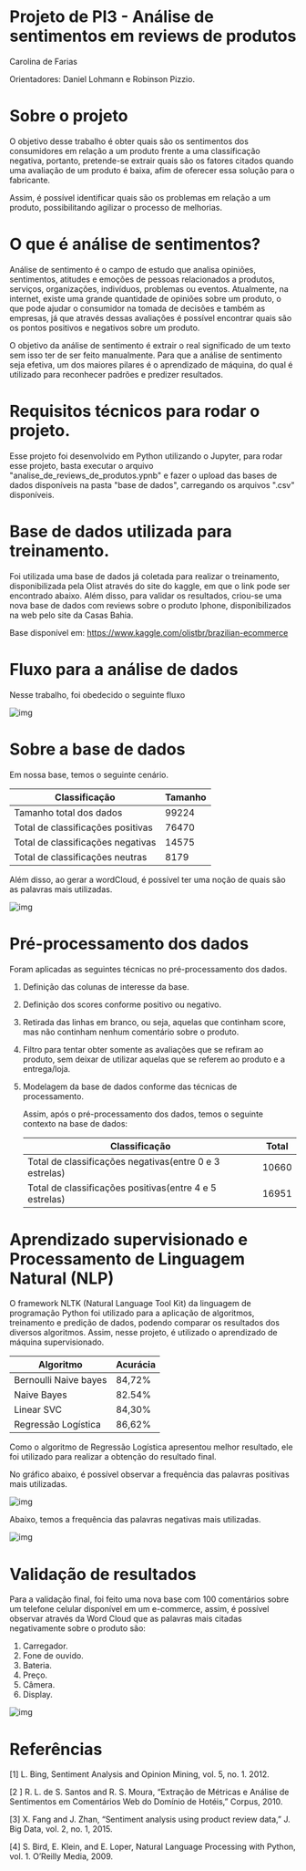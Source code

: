 

# Projeto de PI3 - Análise de sentimentos em reviews de produtos 

Carolina de Farias

Orientadores: Daniel Lohmann e Robinson Pizzio.

# Sobre o projeto
O objetivo desse trabalho é obter quais são os sentimentos dos consumidores em relação a um produto frente a uma classificação negativa, portanto, pretende-se extrair quais são os fatores citados quando uma avaliação de um produto é baixa, afim de oferecer essa solução para o fabricante. 

Assim, é possível identificar quais são os problemas em relação a um produto, possibilitando agilizar o processo de melhorias.

# O que é análise de sentimentos? 
Análise de sentimento é o campo de estudo que analisa opiniões, sentimentos, atitudes e emoções de pessoas relacionados a produtos, serviços, organizações, indivíduos, problemas ou eventos. Atualmente, na internet, existe uma grande quantidade de opiniões sobre um produto, o que pode ajudar o consumidor na tomada de decisões e também as empresas, já que através dessas avaliações é possível encontrar quais são os pontos positivos e negativos sobre um produto.

O  objetivo da análise de sentimento é extrair o real  significado de um texto sem isso ter de ser feito manualmente. Para que a análise de sentimento seja efetiva, um dos  maiores pilares é o aprendizado de máquina, do qual é utilizado  para reconhecer padrões e predizer resultados.

# Requisitos técnicos para rodar o projeto.

Esse projeto foi desenvolvido em Python utilizando o Jupyter, para rodar esse projeto, basta executar o arquivo "analise_de_reviews_de_produtos.ypnb" e fazer o upload das bases de dados disponíveis na pasta "base de dados", carregando os arquivos ".csv" disponíveis.

# Base de dados utilizada para treinamento.
Foi utilizada uma base de dados já coletada para realizar o treinamento, disponibilizada pela Olist através do site do kaggle, em que o link pode ser encontrado abaixo. Além disso, para validar os resultados, criou-se uma nova base de dados com reviews sobre o produto Iphone, disponibilizados na web pelo site da Casas Bahia.

Base disponível em:
https://www.kaggle.com/olistbr/brazilian-ecommerce

# Fluxo para a análise de dados
Nesse trabalho, foi obedecido o seguinte fluxo

![img](https://lh5.googleusercontent.com/N8bp88rL0i8dYL-u1CNFtSjmpsh2ZPcyFJkYaRdTZWTFIR23ly57SGd9YsYMe-68EueqXyyBq8jsTapOmlHv1kWTN3LOjec9TxiWDaTKilBb12Afj96RWqkz_4Ok3O5QQ4v17RilkdOI)



#  Sobre a base de dados

Em nossa base, temos o seguinte cenário.

| Classificação                     | Tamanho |
| --------------------------------- | ------- |
| Tamanho total dos dados           | 99224   |
| Total de classificações positivas | 76470   |
| Total de classificações negativas | 14575   |
| Total de classificações neutras   | 8179    |

Além disso, ao gerar a wordCloud, é possível ter uma noção de quais são as palavras mais utilizadas.

![img](https://lh6.googleusercontent.com/7DU3comYY5KWdOwF35LwziR-RYt0CJQBddBVg8wG8ezCgTN7RTklZcRthzI5YN31taAjliPrmP4MD31PrCuhFbSYeg8GQHd77glUcahPHqJZts-b5_ThgmBSrTsYmtE1wbGJ9MBI-h-B)

# Pré-processamento dos dados

Foram aplicadas as seguintes técnicas no pré-processamento dos dados.

1. Definição das colunas de interesse da base.

2. Definição dos scores conforme positivo ou negativo.

3. Retirada das linhas em branco, ou seja, aquelas que continham score, mas não continham nenhum comentário sobre o produto.

4. Filtro para tentar obter somente as avaliações que se refiram ao produto, sem deixar de utilizar aquelas que se referem ao produto e a entrega/loja.

5. Modelagem da base de dados conforme das técnicas de processamento.

   Assim, após o pré-processamento dos dados, temos o seguinte contexto na base de dados:

   | Classificação                                           | Total |
   | ------------------------------------------------------- | ----- |
   | Total de classificações negativas(entre 0 e 3 estrelas) | 10660 |
   | Total de classificações positivas(entre 4 e 5 estrelas) | 16951 |

# Aprendizado supervisionado e Processamento de Linguagem Natural (NLP)

O framework NLTK (Natural Language Tool Kit) da  linguagem de programação Python foi utilizado para a  aplicação de algoritmos, treinamento e predição de dados,  podendo comparar os resultados dos diversos algoritmos. Assim, nesse projeto, é utilizado o aprendizado de máquina supervisionado.

| Algoritmo             | Acurácia |
| --------------------- | -------- |
| Bernoulli Naive bayes | 84,72%   |
| Naive Bayes           | 82.54%   |
| Linear SVC            | 84,30%   |
| Regressão Logística   | 86,62%   |

Como o algoritmo de Regressão Logística apresentou melhor resultado, ele foi utilizado para realizar a obtenção do resultado final.

No gráfico abaixo, é possível observar a frequência das palavras positivas mais utilizadas.

![img](https://lh3.googleusercontent.com/9a2Rv8iuTBVYsBz0htO1CNVDeuDsTrzRLZADuapMCgAbK4QBsL862vS5JKZMfiPZaHvdCsLPfQaJSnlGBRRqHQSAgr3FLsj8gPb987hFO3OjjPYq6vIZk7EVdARdEQXk6ISFLjzS_NNA)

Abaixo, temos a frequência das palavras negativas mais utilizadas.

![img](https://lh5.googleusercontent.com/5-UbKbMrggC-sHVsq5frXxlLxPIlzzn0Jvb7TI3aV2z3U9GjXPNc6f6C_Om68-x0a2QmCpwCsNhu_Jgf6ousr0mp7wnn0eNdwT-3_2lzAVyzeEaCXWisOM0X2riF6K7zFo_loa4FgLm9)

# Validação de resultados

Para a validação final, foi feito uma nova base com 100 comentários sobre um telefone celular disponível em um e-commerce, assim, é possível observar através da Word Cloud que as palavras mais citadas negativamente sobre o produto são:

1. Carregador.
2. Fone de ouvido.
3. Bateria.
4. Preço.
5. Câmera.
6. Display.

![img](https://lh4.googleusercontent.com/rwSTWKorFPD2mxxIQSusAlsuTwEqa7tfbGoQdl1lAHcrJMwnlggsQRMaqB_A1E4opzz4F0RzCMEX8_dCfKH58utbqa5jWj_F_RFsJWApY330FrgqhE9vX15txaUTRhHPGARbJgYIhxtr)

# Referências

[1] L. Bing, Sentiment Analysis and Opinion Mining, vol. 5, no. 1. 2012.

[2 ] R. L. de S. Santos and R. S. Moura, “Extração de Métricas e  Análise de Sentimentos em Comentários Web do Domínio de Hotéis,”  Corpus, 2010.

[3]  X. Fang and J. Zhan, “Sentiment analysis using product review  data,” J. Big Data, vol. 2, no. 1, 2015.

[4]  S. Bird, E. Klein, and E. Loper, Natural Language Processing with  Python, vol. 1. O’Reilly Media, 2009.